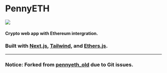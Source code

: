 # PennyETH
<img src='https://i.imgur.com/xXTzqZy.png' />

#### Crypto web app with Ethereum intergration.

### Built with [Next.js](https://nextjs.org/), [Tailwind](https://tailwindcss.com/), and [Ethers.js](https://docs.ethers.io/v5/).
---
### Notice: Forked from [pennyeth_old](https://github.com/oranges0da/pennyeth_old) due to Git issues.